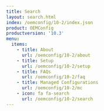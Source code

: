 ```yaml
---
title: Search
layout: search.html
index: /oemconfig/10-2/index.json
product: OEMConfig
productversion: '10.3'
menu:
  items:
    - title: About
      url: /oemconfig/10-2/about
    - title: Setup
      url: /oemconfig/10-2/setup
    - title: FAQs
      url: /oemconfig/10-2/faq
    - title: Managed Configurations
      url: /oemconfig/10-2/mc
    - icon: fa fa-search
      url: /oemconfig/10-2/search
---
```




